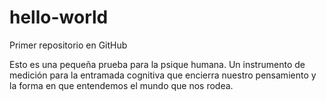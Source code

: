 # hello-world
Primer repositorio en GitHub

Esto es una pequeña prueba para la psique humana. Un instrumento de medición para la entramada cognitiva que encierra nuestro pensamiento y la forma en que entendemos el mundo que nos rodea.
